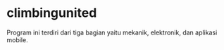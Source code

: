 # climbingunited
Program ini terdiri dari tiga bagian yaitu mekanik, elektronik, dan aplikasi mobile.
